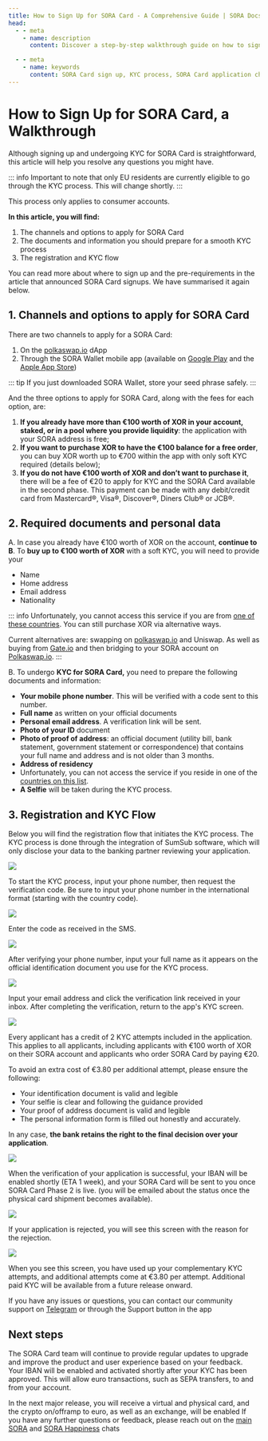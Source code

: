 ```yaml
---
title: How to Sign Up for SORA Card - A Comprehensive Guide | SORA Docs
head:
  - - meta
    - name: description
      content: Discover a step-by-step walkthrough guide on how to sign up for a SORA Card, undergo the KYC process, and ensure ease of mind. Learn about the channels, documentation, and seamless registration process.

  - - meta
    - name: keywords
      content: SORA Card sign up, KYC process, SORA Card application channels, required documents for SORA Card, registration and KYC flow, SORA Wallet mobile app, XOR purchase, seamless sign up process
---
```


# How to Sign Up for SORA Card, a Walkthrough


Although signing up and undergoing KYC for SORA Card is straightforward, this article will help you resolve any questions you might have.

::: info
Important to note that only EU residents are currently eligible to go through the KYC process. This will change shortly.
:::

This process only applies to consumer accounts.

**In this article, you will find:**

1. The channels and options to apply for SORA Card
2. The documents and information you should prepare for a smooth KYC process
3. The registration and KYC flow

You can read more about where to sign up and the pre-requirements in the article that announced SORA Card signups. We have summarised it again below.

## 1. Channels and options to apply for SORA Card

There are two channels to apply for a SORA Card:

1. On the [polkaswap.io](http://polkaswap.io/) dApp
2. Through the SORA Wallet mobile app (available on [Google Play](https://play.google.com/store/apps/details?id=jp.co.soramitsu.sora&hl=en&gl=US&pli=1) and the [Apple App Store](https://play.google.com/store/apps/details?id=jp.co.soramitsu.sora&hl=en&gl=US&pli=1))

::: tip
If you just downloaded SORA Wallet, store your seed phrase safely.
:::

And the three options to apply for SORA Card, along with the fees for each option, are:

1. **If you already have more than €100 worth of XOR in your account, staked, or in a pool where you provide liquidity**: the application with your SORA address is free;
2. **If you want to purchase XOR to have the €100 balance for a free order**, you can buy XOR worth up to €700 within the app with only soft KYC required (details below);
3. **If you do not have €100 worth of XOR and don’t want to purchase it**, there will be a fee of €20 to apply for KYC and the SORA Card available in the second phase. This payment can be made with any debit/credit card from Mastercard®, Visa®, Discover®, Diners Club® or JCB®.

## 2. Required documents and personal data

A. In case you already have €100 worth of XOR on the account, **continue to B**. To **buy up to €100 worth of XOR** with a soft KYC, you will need to provide your

- Name
- Home address
- Email address
- Nationality

::: info
Unfortunately, you cannot access this service if you are from [one of these countries](https://x1ex.com/en/countries). You can still purchase XOR via alternative ways.

Current alternatives are: swapping on [polkaswap.io](http://polkaswap.io/) and Uniswap. As well as buying from [Gate.io](http://gate.io/) and then bridging to your SORA account on [Polkaswap.io](http://polkaswap.io/).
:::

B. To undergo **KYC for SORA Card,** you need to prepare the following documents and information:

- **Your mobile phone number**. This will be verified with a code sent to this number.
- **Full name** as written on your official documents
- **Personal email address**. A verification link will be sent.
- **Photo of your ID** document
- **Photo of proof of address**: an official document (utility bill, bank statement, government statement or correspondence) that contains your full name and address and is not older than 3 months.
- **Address of residency**
- Unfortunately, you can not access the service if you reside in one of the [countries on this list](https://soracard.com/blacklist/).
- **A Selfie** will be taken during the KYC process.

## 3. Registration and KYC Flow

Below you will find the registration flow that initiates the KYC process.
The KYC process is done through the integration of SumSub software, which will only disclose your data to the banking partner reviewing your application.

![](/.gitbook/assets/sc-Details.png)

To start the KYC process, input your phone number, then request the verification code. Be sure to input your phone number in the international format (starting with the country code).

![](/.gitbook/assets/sc-Enter-Phone.png)

Enter the code as received in the SMS.

![](/.gitbook/assets/sc-Verify-Phone.png)

After verifying your phone number, input your full name as it appears on the official identification document you use for the KYC process.

![](/.gitbook/assets/sc-Enter-Name.png)

Input your email address and click the verification link received in your inbox. After completing the verification, return to the app's KYC screen.

![](/.gitbook/assets/sc-Enter-Email.png)

Every applicant has a credit of 2 KYC attempts included in the application. This applies to all applicants, including applicants with €100 worth of XOR on their SORA account and applicants who order SORA Card by paying €20.

To avoid an extra cost of €3.80 per additional attempt, please ensure the following:

- Your identification document is valid and legible
- Your selfie is clear and following the guidance provided
- Your proof of address document is valid and legible
- The personal information form is filled out honestly and accurately.

In any case, **the bank retains the right to the final decision over your application**.

![](/.gitbook/assets/sc-KYC-Summary.png)

When the verification of your application is successful, your IBAN will be enabled shortly (ETA 1 week), and your SORA Card will be sent to you once SORA Card Phase 2 is live. (you will be emailed about the status once the physical card shipment becomes available).

![](/.gitbook/assets/sc-Verification-successful.png)

If your application is rejected, you will see this screen with the reason for the rejection.

![](/.gitbook/assets/sc-Verification-rejected.png)

When you see this screen, you have used up your complementary KYC attempts, and additional attempts come at €3.80 per attempt. Additional paid KYC will be available from a future release onward.

If you have any issues or questions, you can contact our community support on [Telegram](https://t.me/SORAhappiness) or through the Support button in the app

## Next steps

The SORA Card team will continue to provide regular updates to upgrade and improve the product and user experience based on your feedback. Your IBAN will be enabled and activated shortly after your KYC has been approved. This will allow euro transactions, such as SEPA transfers, to and from your account.

In the next major release, you will receive a virtual and physical card, and the crypto on/offramp to euro, as well as an exchange, will be enabled If you have any further questions or feedback, please reach out on the [main SORA](https://t.me/sora_xor) and [SORA Happiness](https://t.me/SORAhappiness) chats
